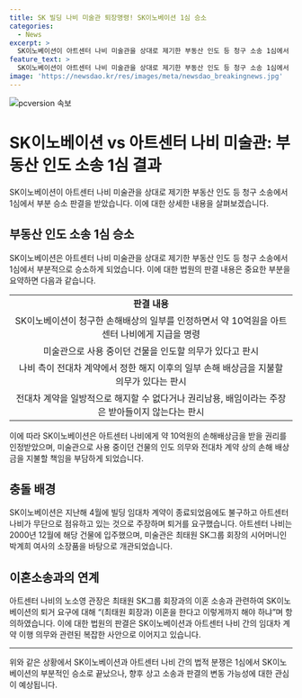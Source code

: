 ```yaml
---
title: SK 빌딩 나비 미술관 퇴장명령! SK이노베이션 1심 승소
categories:
  - News
excerpt: >
  SK이노베이션이 아트센터 나비 미술관을 상대로 제기한 부동산 인도 등 청구 소송 1심에서 승소한 사실이 밝혀졌다. 서울중앙지법은 SK이노베이션이 계약에 따라 적법하게 해지한 것으로 인정하며 피고인으로부터 약 10억원의 손해배상금을 받을 것을 판결했다. 이에 대해 아트센터 나비는 SK측의 퇴거 요구에 이견을 제시하며 최태원 SK그룹 회장과의 이혼소송과 관련하여 갈등이 이어지고 있다. 노소영 관장은 미술관을 공공의 가치를 보호하는 문화시설로서 존중해야 한다고 주장하고 있다.
feature_text: >
  SK이노베이션이 아트센터 나비 미술관을 상대로 제기한 부동산 인도 등 청구 소송 1심에서 승소한 사실이 밝혀졌다. 서울중앙지법은 SK이노베이션이 계약에 따라 적법하게 해지한 것으로 인정하며 피고인으로부터 약 10억원의 손해배상금을 받을 것을 판결했다. 이에 대해 아트센터 나비는 SK측의 퇴거 요구에 이견을 제시하며 최태원 SK그룹 회장과의 이혼소송과 관련하여 갈등이 이어지고 있다. 노소영 관장은 미술관을 공공의 가치를 보호하는 문화시설로서 존중해야 한다고 주장하고 있다.
image: 'https://newsdao.kr/res/images/meta/newsdao_breakingnews.jpg'
---
```


<p><img src="https://newsdao.kr/res/images/meta/newsdao_breakingnews.jpg" alt="pcversion 속보" /></p>

<h1>SK이노베이션 vs 아트센터 나비 미술관: 부동산 인도 소송 1심 결과</h1>

<p data-ke-size="size16">SK이노베이션이 아트센터 나비 미술관을 상대로 제기한 부동산 인도 등 청구 소송에서 1심에서 부분 승소 판결을 받았습니다. 이에 대한 상세한 내용을 살펴보겠습니다.</p>

<h2 data-ke-size="size26">부동산 인도 소송 1심 승소</h2>

<p data-ke-size="size16">SK이노베이션은 아트센터 나비 미술관을 상대로 제기한 부동산 인도 등 청구 소송에서 1심에서 부분적으로 승소하게 되었습니다. 이에 대한 법원의 판결 내용은 중요한 부분을 요약하면 다음과 같습니다.</p>

<table>
  <tr>
    <td style="text-align: center; height: 17px;"><b>판결 내용</b></td>
  </tr>
  <tr>
    <td style="text-align: center; height: 17px;">SK이노베이션이 청구한 손해배상의 일부를 인정하면서 약 10억원을 아트센터 나비에게 지급을 명령</td>
  </tr>
  <tr>
    <td style="text-align: center; height: 17px;">미술관으로 사용 중이던 건물을 인도할 의무가 있다고 판시</td>
  </tr>
  <tr>
    <td style="text-align: center; height: 17px;">나비 측이 전대차 계약에서 정한 해지 이후의 일부 손해 배상금을 지불할 의무가 있다는 판시</td>
  </tr>
  <tr>
    <td style="text-align: center; height: 17px;">전대차 계약을 일방적으로 해지할 수 없다거나 권리남용, 배임이라는 주장은 받아들이지 않는다는 판시</td>
  </tr>
</table>

<p data-ke-size="size16">이에 따라 SK이노베이션은 아트센터 나비에게 약 10억원의 손해배상금을 받을 권리를 인정받았으며, 미술관으로 사용 중이던 건물의 인도 의무와 전대차 계약 상의 손해 배상금을 지불할 책임을 부담하게 되었습니다.</p>

<h2 data-ke-size="size26">충돌 배경</h2>

<p data-ke-size="size16">SK이노베이션은 지난해 4월에 빌딩 임대차 계약이 종료되었음에도 불구하고 아트센터 나비가 무단으로 점유하고 있는 것으로 주장하며 퇴거를 요구했습니다. 아트센터 나비는 2000년 12월에 해당 건물에 입주했으며, 미술관은 최태원 SK그룹 회장의 시어머니인 박계희 여사의 소장품을 바탕으로 개관되었습니다.</p>

<h2 data-ke-size="size26">이혼소송과의 연계</h2>

<p data-ke-size="size16">아트센터 나비의 노소영 관장은 최태원 SK그룹 회장과의 이혼 소송과 관련하여 SK이노베이션의 퇴거 요구에 대해 “(최태원 회장과) 이혼을 한다고 이렇게까지 해야 하냐”며 항의하였습니다. 이에 대한 법원의 판결은 SK이노베이션과 아트센터 나비 간의 임대차 계약 이행 의무와 관련된 복잡한 사안으로 이어지고 있습니다.</p>

<hr>

<p data-ke-size="size16">위와 같은 상황에서 SK이노베이션과 아트센터 나비 간의 법적 분쟁은 1심에서 SK이노베이션의 부분적인 승소로 끝났으나, 향후 상고 소송과 판결의 변동 가능성에 대한 관심이 예상됩니다.</p>

